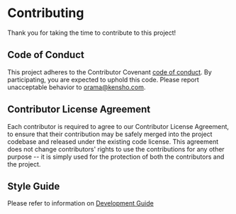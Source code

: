 # Contributing

Thank you for taking the time to contribute to this project!

## Code of Conduct

This project adheres to the Contributor Covenant [code of conduct](CODE_OF_CONDUCT.md).
By participating, you are expected to uphold this code.
Please report unacceptable behavior to orama@kensho.com.

## Contributor License Agreement

Each contributor is required to agree to our Contributor License Agreement, to ensure that their contribution may be safely merged into the project codebase and released under the existing code license. This agreement does not change contributors' rights to use the contributions for any other purpose -- it is simply used for the protection of both the contributors and the project.

## Style Guide

Please refer to information on [Development Guide](/docs/devGuide.md)
